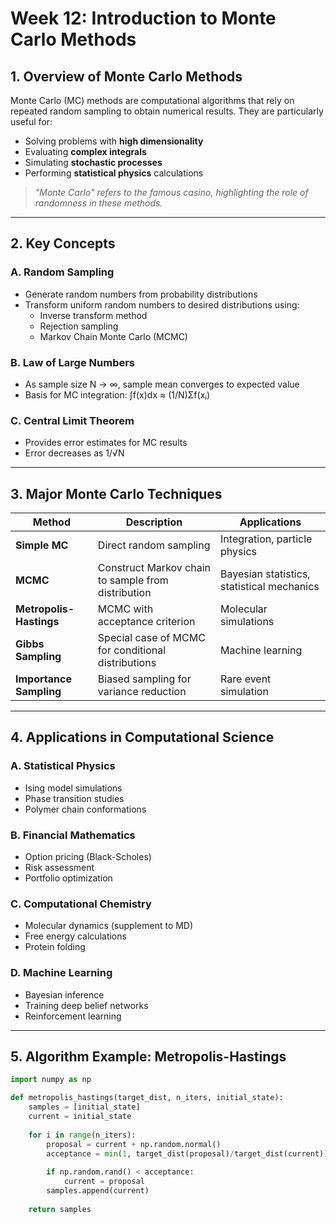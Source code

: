 # **Week 12: Introduction to Monte Carlo Methods**

## **1. Overview of Monte Carlo Methods**
Monte Carlo (MC) methods are computational algorithms that rely on repeated random sampling to obtain numerical results. They are particularly useful for:

- Solving problems with **high dimensionality**
- Evaluating **complex integrals**
- Simulating **stochastic processes**
- Performing **statistical physics** calculations

> *"Monte Carlo" refers to the famous casino, highlighting the role of randomness in these methods.*

---

## **2. Key Concepts**

### **A. Random Sampling**
- Generate random numbers from probability distributions
- Transform uniform random numbers to desired distributions using:
  - Inverse transform method
  - Rejection sampling
  - Markov Chain Monte Carlo (MCMC)

### **B. Law of Large Numbers**
- As sample size N → ∞, sample mean converges to expected value
- Basis for MC integration: ∫f(x)dx ≈ (1/N)Σf(xᵢ)

### **C. Central Limit Theorem**
- Provides error estimates for MC results
- Error decreases as 1/√N

---

## **3. Major Monte Carlo Techniques**

| Method | Description | Applications |
|--------|-------------|--------------|
| **Simple MC** | Direct random sampling | Integration, particle physics |
| **MCMC** | Construct Markov chain to sample from distribution | Bayesian statistics, statistical mechanics |
| **Metropolis-Hastings** | MCMC with acceptance criterion | Molecular simulations |
| **Gibbs Sampling** | Special case of MCMC for conditional distributions | Machine learning |
| **Importance Sampling** | Biased sampling for variance reduction | Rare event simulation |

---

## **4. Applications in Computational Science**

### **A. Statistical Physics**
- Ising model simulations
- Phase transition studies
- Polymer chain conformations

### **B. Financial Mathematics**
- Option pricing (Black-Scholes)
- Risk assessment
- Portfolio optimization

### **C. Computational Chemistry**
- Molecular dynamics (supplement to MD)
- Free energy calculations
- Protein folding

### **D. Machine Learning**
- Bayesian inference
- Training deep belief networks
- Reinforcement learning

---

## **5. Algorithm Example: Metropolis-Hastings**

```python
import numpy as np

def metropolis_hastings(target_dist, n_iters, initial_state):
    samples = [initial_state]
    current = initial_state
    
    for i in range(n_iters):
        proposal = current + np.random.normal()
        acceptance = min(1, target_dist(proposal)/target_dist(current))
        
        if np.random.rand() < acceptance:
            current = proposal
        samples.append(current)
    
    return samples
